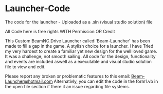 # Launcher-Code
The code for the launcher - Uploaded as a .sln (visual studio solution) file

All Code here is free rights WITH Permission OR Credit

This Custom BeamNG.Drive Launcher called 'Beam-Launcher' has been made to fill a gap in the game. A stylish choice for a launcher. 
I have Tried my very hardest to create a familiar yet new design for the well loved game. It was a challenge, not smooth sailing. 
All code for the design, functionality and events are included aswell as a executable and visual studio solution file to view and edit.

Please report any broken or problematic features to this email: Beam-Launcher@hotmail.com
Alternativly, you can edit the code in the form1.vb in the open file section if there it an issue regarding file systems. 
